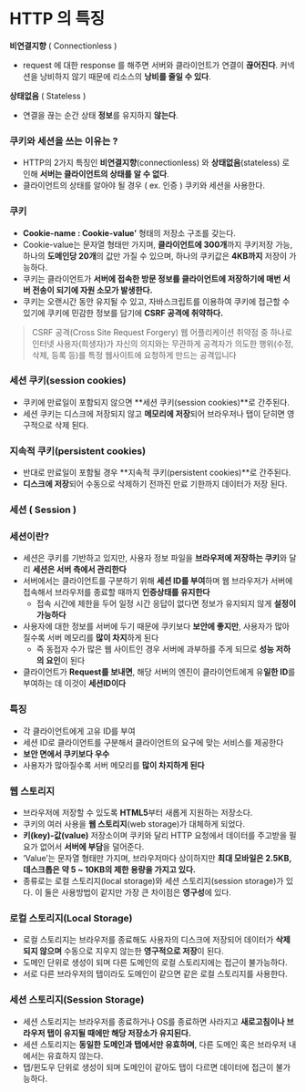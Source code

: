# HTTP 의 특징

**비연결지향** ( Connectionless )

- request 에 대한 response 를 해주면 서버와 클라이언트가 연결이 **끊어진다**. 커넥션을 낭비하지 않기 때문에 리소스의 **낭비를 줄일 수 있다**.

**상태없음** ( Stateless )

- 연결을 끊는 순간 상태 **정보**를 유지하지 **않는다**.

### 쿠키와 세션을 쓰는 이유는 ?

- HTTP의 2가지 특징인 **비연결지향**(connectionless) 와 **상태없음**(stateless) 로 인해 **서버는 클라이언트의 상태를 알 수 없다**.
- 클라이언트의 상태를 알아야 될 경우 ( ex. 인증 ) 쿠키와 세션을 사용한다.

### **쿠키**

- **Cookie-name : Cookie-value’** 형태의 저장소 구조를 갖는다.
- Cookie-value는 문자열 형태만 가지며, **클라이언트에 300개**까지 쿠키저장 가능, 하나의 **도메인당 20개**의 값만 가질 수 있으며, 하나의 쿠키값은 **4KB까지** 저장이 가능하다.
- 쿠키는 클라이언트가 **서버에 접속한 방문 정보를 클라이언트에 저장하기에 매번 서버 전송이 되기에 자원 소모가 발생한다.**
- 쿠키는 오랜시간 동안 유지될 수 있고, 자바스크립트를 이용하여 쿠키에 접근할 수 있기에 쿠키에 민감한 정보를 담기에 **CSRF 공격에 취약하다.**

> CSRF 공격(Cross Site Request Forgery)
웹 어플리케이션 취약점 중 하나로 인터넷 사용자(희생자)가 자신의 의지와는 무관하게 공격자가 의도한 행위(수정, 삭제, 등록 등)를 특정 웹사이트에 요청하게 만드는 공격입니다
> 


### 세션 쿠키(session cookies)

- 쿠키에 만료일이 포함되지 않으면 **세션 쿠키(session cookies)**로 간주된다.
- 세션 쿠키는 디스크에 저장되지 않고 **메모리에 저장**되어 브라우저나 탭이 닫히면 영구적으로 삭제 된다.

### 지속적 쿠키(persistent cookies)

- 반대로 만료일이 포함될 경우 **지속적 쿠키(persistent cookies)**로 간주된다.
- **디스크에 저장**되어 수동으로 삭제하기 전까진 만료 기한까지 데이터가 저장 된다.

### **세션 ( Session )**

### **세션이란?**

- 세션은 쿠키를 기반하고 있지만, 사용자 정보 파일을 **브라우저에 저장하는 쿠키**와 달리 **세션은 서버 측에서 관리한다**
- 서버에서는 클라이언트를 구분하기 위해 **세션 ID를 부여**하며 웹 브라우저가 서버에 접속해서 브라우저를 종료할 때까지 **인증상태를 유지한다**
    - 접속 시간에 제한을 두어 일정 시간 응답이 없다면 정보가 유지되지 않게 **설정이 가능하다**
- 사용자에 대한 정보를 서버에 두기 때문에 쿠키보다 **보안에 좋지만**, 사용자가 많아질수록 서버 메모리를 **많이 차지**하게 된다
    - 즉 동접자 수가 많은 웹 사이트인 경우 서버에 과부하를 주게 되므로 **성능 저하의 요인**이 된다
- 클라이언트가 **Request를 보내면**, 해당 서버의 엔진이 클라이언트에게 유**일한 ID**를 부여하는 데 이것이 **세션ID이다**

### **특징**

- 각 클라이언트에게 고유 ID를 부여
- 세션 ID로 클라이언트를 구분해서 클라이언트의 요구에 맞는 서비스를 제공한다
- **보안 면에서 쿠키보다 우수**
- 사용자가 많아질수록 서버 메모리를 **많이 차지하게 된다**


### **웹 스토리지**

- 브라우저에 저장할 수 있도록 **HTML5**부터 새롭게 지원하는 저장소다.
- 쿠키의 여러 사용을 **웹 스토리지**(web storage)가 대체하게 되었다.
- **키(key)-값(value)** 저장소이며 쿠키와 달리 HTTP 요청에서 데이터를 주고받을 필요가 없어서 **서버에 부담**을 덜어준다.
- ‘Value’는 문자열 형태만 가지며, 브라우저마다 상이하지만 **최대 모바일은 2.5KB, 데스크톱은 약 5 ~ 10KB의 제한 용량을 가지고 있다.**
- 종류로는 로컬 스토리지(local storage)와 세션 스토리지(session storage)가 있다. 이 둘은 사용방법이 같지만 가장 큰 차이점은 **영구성**에 있다.

### **로컬 스토리지(Local Storage)**

- 로컬 스토리지는 브라우저를 종료해도 사용자의 디스크에 저장되어 데이터가 **삭제되지 않으며** 수동으로 지우지 않는한 **영구적으로 저장**이 된다.
- 도메인 단위로 생성이 되며 다른 도메인의 로컬 스토리지에는 접근이 불가능하다.
- 서로 다른 브라우저의 탭이라도 도메인이 같으면 같은 로컬 스토리지를 사용한다.

### **세션 스토리지(Session Storage)**

- 세션 스토리지는 브라우저를 종료하거나 OS를 종료하면 사라지고 **새로고침이나 브라우저 탭이 유지될 때에만 해당 저장소가 유지된다.**
- 세션 스토리지는 **동일한 도메인과 탭에서만 유효하며**, 다른 도메인 혹은 브라우저 내에서는 유효하지 않는다.
- 탭/윈도우 단위로 생성이 되며 도메인이 같아도 탭이 다르면 데이터에 접근이 불가능하다.
